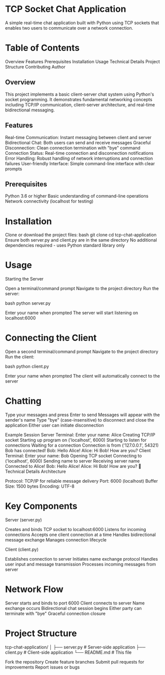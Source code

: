 # TCP Socket Chat Application
A simple real-time chat application built with Python using TCP sockets that enables two users to communicate over a network connection.

# Table of Contents
Overview
Features
Prerequisites
Installation
Usage
Technical Details
Project Structure
Contributing
Author

## Overview
This project implements a basic client-server chat system using Python's socket programming. It demonstrates fundamental networking concepts including TCP/IP communication, client-server architecture, and real-time bidirectional messaging.

## Features
Real-time Communication: Instant messaging between client and server
Bidirectional Chat: Both users can send and receive messages
Graceful Disconnection: Clean connection termination with "bye" command
Connection Status: Real-time connection and disconnection notifications
Error Handling: Robust handling of network interruptions and connection failures
User-friendly Interface: Simple command-line interface with clear prompts

## Prerequisites
Python 3.6 or higher
Basic understanding of command-line operations
Network connectivity (localhost for testing)

# Installation
Clone or download the project files:
bash   git clone <repository-url>
   cd tcp-chat-application
Ensure both server.py and client.py are in the same directory
No additional dependencies required - uses Python standard library only

# Usage
Starting the Server

Open a terminal/command prompt
Navigate to the project directory
Run the server:

bash   python server.py

Enter your name when prompted
The server will start listening on localhost:6000

# Connecting the Client

Open a second terminal/command prompt
Navigate to the project directory
Run the client:

bash   python client.py

Enter your name when prompted
The client will automatically connect to the server

# Chatting

Type your messages and press Enter to send
Messages will appear with the sender's name
Type "bye" (case-insensitive) to disconnect and close the application
Either user can initiate disconnection

Example Session
Server Terminal:
Enter your name: Alice
Creating TCP/IP socket
Starting up program on ('localhost', 6000)
Starting to listen for connections
Waiting for a connection
Connection is from ('127.0.0.1', 54321)
Bob has connected!
Bob: Hello Alice!
Alice: Hi Bob! How are you?
Client Terminal:
Enter your name: Bob
Opening TCP socket
Connecting to ('localhost', 6000)
Sending name to server
Receiving server name
Connected to Alice!
Bob: Hello Alice!
Alice: Hi Bob! How are you?
🔧 Technical Details
Architecture

Protocol: TCP/IP for reliable message delivery
Port: 6000 (localhost)
Buffer Size: 1500 bytes
Encoding: UTF-8

# Key Components
Server (server.py)

Creates and binds TCP socket to localhost:6000
Listens for incoming connections
Accepts one client connection at a time
Handles bidirectional message exchange
Manages connection lifecycle

Client (client.py)

Establishes connection to server
Initiates name exchange protocol
Handles user input and message transmission
Processes incoming messages from server

# Network Flow

Server starts and binds to port 6000
Client connects to server
Name exchange occurs
Bidirectional chat session begins
Either party can terminate with "bye"
Graceful connection closure

# Project Structure
tcp-chat-application/
│
├── server.py          # Server-side application
├── client.py          # Client-side application
└── README.md          # This file

Fork the repository
Create feature branches
Submit pull requests for improvements
Report issues or bugs
